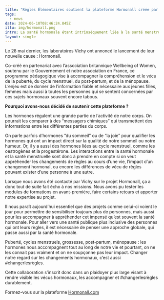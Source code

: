 ```yaml
---
title: "Règles Élémentaires soutient la plateforme Hormonall créée par les laboratoires Vichy, et s’engage pour la santé hormonale"
tags:
  - news
date: 2024-06-10T08:46:24.845Z
illu: img/hormonall.png
intro: La santé hormonale étant intrinsèquement liée à la santé menstruelle, elle a un impact majeur sur la vie des personnes qui ont leurs règles…
layout: single
---
```

Le 28 mai dernier, les laboratoires Vichy ont annoncé le lancement de leur nouvelle cause : Hormonall. 

Co-créé en partenariat avec l’association britannique Wellbeing of Women, soutenu par le Gouvernement et notre association en France, ce programme pédagogique vise à accompagner la compréhension et le vécu de la puberté, du cycle menstruel, du post-partum, et de la ménopause. L’enjeu est de donner de l’information fiable et nécessaire aux jeunes filles, femmes mais aussi à toutes les personnes qui se sentent concernées par ces sujets hormonaux souvent encore tabous.

**Pourquoi avons-nous décidé de soutenir cette plateforme ?**

Les hormones régulent une grande partie de l’activité de notre corps. On pourrait les comparer à des “messagers chimiques” qui transmettent des informations entre les différentes parties du corps.

On parle parfois d’hormones “du sommeil” ou de “la joie” pour qualifier les hormones qui ont un impact direct sur la qualité de notre sommeil ou notre humeur. Or, il y a aussi des hormones liées au cycle menstruel, comme les oestrogènes et la progestérone. Les interactions entre la santé hormonale et la santé menstruelle sont donc à prendre en compte si on veut appréhender les changements de règles au cours d’une vie, l’impact d’un changement hormonal, ou encore les différences de vécu de règles pouvant exister d’une personne à une autre.

Lorsque nous avons été contacté par Vichy sur le projet Hormonall, ça a donc tout de suite fait écho à nos missions. Nous avons pu tester les modules de formations en avant-première, faire certains retours et apporter notre expertise au projet.

Il nous paraît aujourd’hui essentiel que des projets comme celui-ci voient le jour pour permettre de sensibiliser toujours plus de personnes, mais aussi pour les accompagner à appréhender cet impensé qu’est souvent la santé hormonale. Pour aller vers une santé publique plus inclusive des personnes qui ont leurs règles, il est nécessaire de penser une approche globale, qui passe aussi par la santé hormonale.

Puberté, cycles menstruels, grossesse, post-partum, ménopause :  les hormones nous accompagnent tout au long de notre vie et pourtant, on ne les connait pas vraiment et on ne soupçonne pas leur impact. Changer notre regard sur les changements hormonaux, c’est aussi #changerlesrègles.

Cette collaboration s’inscrit donc dans un plaidoyer plus large visant à rendre visible les vécus hormonaux, les accompagner et #changerlesrègles durablement.

Formez-vous sur la plateforme [Hormonall.com](https://www.hormonall.com/)